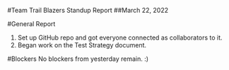 #Team Trail Blazers Standup Report
##March 22, 2022

#General Report
1. Set up GitHub repo and got everyone connected as collaborators to it.
2. Began work on the Test Strategy document.

#Blockers
No blockers from yesterday remain. :)